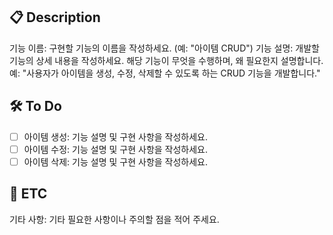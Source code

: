

## 📋 Description
기능 이름: 구현할 기능의 이름을 작성하세요. (예: "아이템 CRUD")
기능 설명: 개발할 기능의 상세 내용을 작성하세요. 해당 기능이 무엇을 수행하며, 왜 필요한지 설명합니다.
예: "사용자가 아이템을 생성, 수정, 삭제할 수 있도록 하는 CRUD 기능을 개발합니다."

## 🛠️ To Do
- [ ] 아이템 생성: 기능 설명 및 구현 사항을 작성하세요.
- [ ] 아이템 수정: 기능 설명 및 구현 사항을 작성하세요.
- [ ] 아이템 삭제: 기능 설명 및 구현 사항을 작성하세요.

## 📝 ETC
기타 사항: 기타 필요한 사항이나 주의할 점을 적어 주세요.
